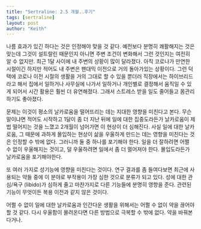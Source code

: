 ```yaml
---
title: "Sertraline: 2.5 개월..후기"
tags: [sertraline]
layout: post
author: "Keith"
---
```


나름 효과가 있긴 하다는 것은 인정해야 맞을 것 같다. 예전보다 분명히 쾌활해지는 것은 맞는데 그것이 설트랄린 때문인지 아니면 주변 조건이 변화해서 그런 것인지는 여전히 알 수 없지만. 최근 1달 사이에 내 주변의 상황이 많이 달라졌다. 아직 코로나가 만연한 시절이긴 하지만 적어도 내 주변은 팬대믹 이전으로 거의 돌아가있는 상황이다. 그런 덕택에 코로나 이전 시절의 생활을 거의 그대로 할 수 있을 뿐더러 직장에서는 하이브리드라고 해서 집에서 일하거나 사무실에 나가서 일하거나 개인별로 결정해서 움직일 수 있게 되어서 시간 활용은 훨씬 더 유연해졌다. 그래서 스트레스 받을 일도 줄어들고 몸관리하기도 좋아졌다.

문제는 이것이 평소의 날카로움을 떨어뜨리는 데는 지대한 영향을 미친다고 본다. 무슨 말이냐면 적어도 시작하고 1달이 좀 더 지난 뒤에 일에 대한 집중도라든가 날카로움이 제법 떨어지는 것을 느꼈고 2개월이 넘어가면 이 현상이 더 심해진다. 사실 일에 대한 날카로움, 그 때문에 과하게 몰입하는 현상이 삶을 우울하게 만드는 데는 영향을 미친다는 것은 인정할 수 밖에 없다. 그러니까 둘 중 하나를 포기해야 한다. 일을 더 잘하려면 어쩔 수 없이 우울해지는 것이고, 덜 우울하려면 일에서 좀 더 멀어져야 한다. 몰입도라든가 날카로움을 포기해야한다.

또 여러 가지로 성기능에 영향을 미친다는 것이다. 연구 결과를 좀 들여다보면 최근에 사용되는 약들 중에 이 분야로 부작용이 가장 심한 것으로 분류가 되고 있다. 성에 대한 관심/욕구 (libido)가 심하게 줄고 마찬가지로 다른 기능들에 분명히 영향을 준다. 관련된 기능이 무엇이든 복용 이전과 같지 않은 것이다. 

어쩔 수 없이 일에 대한 날카로움과 인간다운 생활을 위해서는 어쩔 수 없이 약을 끊어야 할 것 같다. 다시 우울함이 몰려온다면 다른 방법으로 극복할 수 밖에 없다. 약을 바꿔본다거나. 